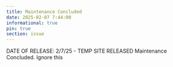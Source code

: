 ```yaml
---
title: Maintenance Concluded 
date: 2025-02-07 7:44:00
informational: true
pin: true 
section: issue
---
```

DATE OF RELEASE: 2/7/25 - 
TEMP SITE RELEASED
Maintenance Concluded. Ignore this
